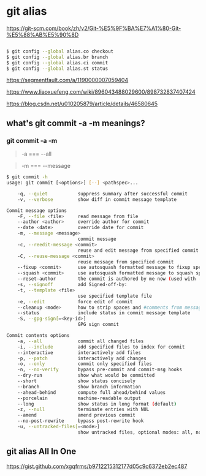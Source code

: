 # git alias


https://git-scm.com/book/zh/v2/Git-%E5%9F%BA%E7%A1%80-Git-%E5%88%AB%E5%90%8D

```sh

$ git config --global alias.co checkout
$ git config --global alias.br branch
$ git config --global alias.ci commit
$ git config --global alias.st status

```

https://segmentfault.com/a/1190000007059404

https://www.liaoxuefeng.com/wiki/896043488029600/898732837407424

https://blog.csdn.net/u010205879/article/details/46580645

## what's git commit -a -m meanings?

### git commit -a -m

> -a === --all  

> -m === --message

```sh
$ git commit -h 
usage: git commit [<options>] [--] <pathspec>...

    -q, --quiet           suppress summary after successful commit
    -v, --verbose         show diff in commit message template

Commit message options
    -F, --file <file>     read message from file
    --author <author>     override author for commit
    --date <date>         override date for commit
    -m, --message <message>
                          commit message
    -c, --reedit-message <commit>
                          reuse and edit message from specified commit
    -C, --reuse-message <commit>
                          reuse message from specified commit
    --fixup <commit>      use autosquash formatted message to fixup specified commit
    --squash <commit>     use autosquash formatted message to squash specified commit
    --reset-author        the commit is authored by me now (used with -C/-c/--amend)
    -s, --signoff         add Signed-off-by:
    -t, --template <file>
                          use specified template file
    -e, --edit            force edit of commit
    --cleanup <mode>      how to strip spaces and #comments from message
    --status              include status in commit message template
    -S, --gpg-sign[=<key-id>]
                          GPG sign commit

Commit contents options
    -a, --all             commit all changed files
    -i, --include         add specified files to index for commit
    --interactive         interactively add files
    -p, --patch           interactively add changes
    -o, --only            commit only specified files
    -n, --no-verify       bypass pre-commit and commit-msg hooks
    --dry-run             show what would be committed
    --short               show status concisely
    --branch              show branch information
    --ahead-behind        compute full ahead/behind values
    --porcelain           machine-readable output
    --long                show status in long format (default)
    -z, --null            terminate entries with NUL
    --amend               amend previous commit
    --no-post-rewrite     bypass post-rewrite hook
    -u, --untracked-files[=<mode>]
                          show untracked files, optional modes: all, normal, no. (Default: all)

```


## git alias All In One



https://gist.github.com/xgqfrms/b9712215312177d05c9c6372eb2ec487




